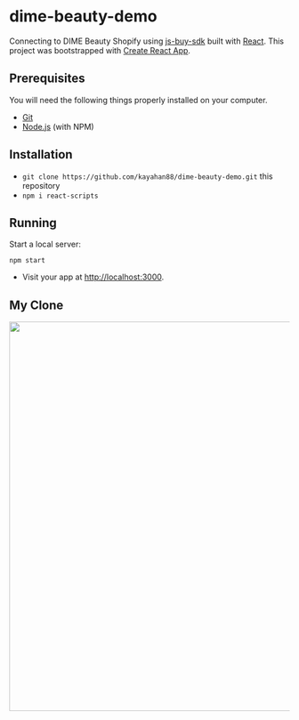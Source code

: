 # dime-beauty-demo

Connecting to DIME Beauty Shopify using [js-buy-sdk](https://github.com/Shopify/js-buy-sdk) built with [React](https://facebook.github.io/react/). This project was bootstrapped with [Create React App](https://github.com/facebookincubator/create-react-app).

## Prerequisites

You will need the following things properly installed on your computer.

* [Git](https://git-scm.com/)
* [Node.js](https://nodejs.org/) (with NPM)

## Installation

* `git clone https://github.com/kayahan88/dime-beauty-demo.git` this repository
* `npm i react-scripts`

## Running

Start a local server:

```
npm start
```

* Visit your app at [http://localhost:3000](http://localhost:3000).

## My Clone

<img src="https://i.postimg.cc/2jvbm4N5/Screen-Shot-2022-11-03-at-4-38-53-AM.png" width="700" />

